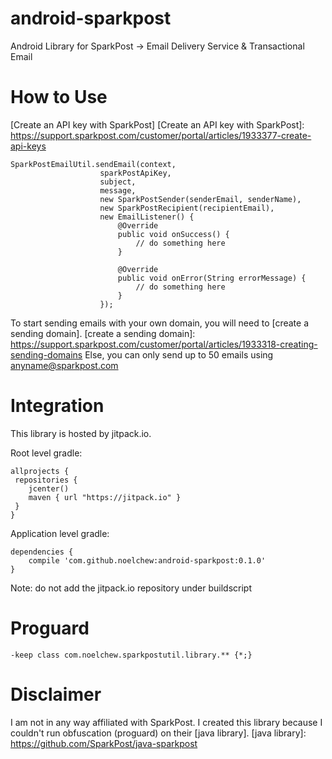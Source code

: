 # android-sparkpost
Android Library for SparkPost -> Email Delivery Service & Transactional Email

# How to Use
[Create an API key with SparkPost]
[Create an API key with SparkPost]: https://support.sparkpost.com/customer/portal/articles/1933377-create-api-keys

```
SparkPostEmailUtil.sendEmail(context,
                    sparkPostApiKey,
                    subject,
                    message,
                    new SparkPostSender(senderEmail, senderName),
                    new SparkPostRecipient(recipientEmail),
                    new EmailListener() {
                        @Override
                        public void onSuccess() {
                            // do something here
                        }

                        @Override
                        public void onError(String errorMessage) {
                            // do something here
                        }
                    });
```
To start sending emails with your own domain, you will need to [create a sending domain].
[create a sending domain]: https://support.sparkpost.com/customer/portal/articles/1933318-creating-sending-domains
Else, you can only send up to 50 emails using anyname@sparkpost.com

# Integration
This library is hosted by jitpack.io.

Root level gradle:
```
allprojects {
 repositories {
    jcenter()
    maven { url "https://jitpack.io" }
 }
}
```

Application level gradle:
```
dependencies {
    compile 'com.github.noelchew:android-sparkpost:0.1.0'
}
```
Note: do not add the jitpack.io repository under buildscript

# Proguard
```
-keep class com.noelchew.sparkpostutil.library.** {*;}
```

# Disclaimer
I am not in any way affiliated with SparkPost. I created this library because I couldn't run obfuscation (proguard) on their [java library].
[java library]: https://github.com/SparkPost/java-sparkpost

